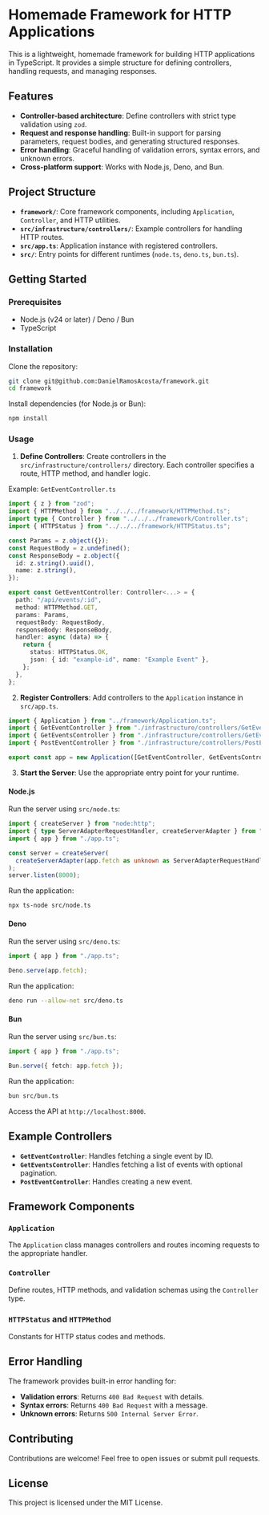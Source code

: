 # Homemade Framework for HTTP Applications

This is a lightweight, homemade framework for building HTTP applications in TypeScript. It provides a simple structure for defining controllers, handling requests, and managing responses.

## Features

- **Controller-based architecture**: Define controllers with strict type validation using `zod`.
- **Request and response handling**: Built-in support for parsing parameters, request bodies, and generating structured responses.
- **Error handling**: Graceful handling of validation errors, syntax errors, and unknown errors.
- **Cross-platform support**: Works with Node.js, Deno, and Bun.

## Project Structure

- **`framework/`**: Core framework components, including `Application`, `Controller`, and HTTP utilities.
- **`src/infrastructure/controllers/`**: Example controllers for handling HTTP routes.
- **`src/app.ts`**: Application instance with registered controllers.
- **`src/`**: Entry points for different runtimes (`node.ts`, `deno.ts`, `bun.ts`).

## Getting Started

### Prerequisites

- Node.js (v24 or later) / Deno / Bun
- TypeScript

### Installation

Clone the repository:

```bash
git clone git@github.com:DanielRamosAcosta/framework.git
cd framework
```

Install dependencies (for Node.js or Bun):

```bash
npm install
```

### Usage

1. **Define Controllers**: Create controllers in the `src/infrastructure/controllers/` directory. Each controller specifies a route, HTTP method, and handler logic.

Example: `GetEventController.ts`
```typescript
import { z } from "zod";
import { HTTPMethod } from "../../../framework/HTTPMethod.ts";
import type { Controller } from "../../../framework/Controller.ts";
import { HTTPStatus } from "../../../framework/HTTPStatus.ts";

const Params = z.object({});
const RequestBody = z.undefined();
const ResponseBody = z.object({
  id: z.string().uuid(),
  name: z.string(),
});

export const GetEventController: Controller<...> = {
  path: "/api/events/:id",
  method: HTTPMethod.GET,
  params: Params,
  requestBody: RequestBody,
  responseBody: ResponseBody,
  handler: async (data) => {
    return {
      status: HTTPStatus.OK,
      json: { id: "example-id", name: "Example Event" },
    };
  },
};
```

2. **Register Controllers**: Add controllers to the `Application` instance in `src/app.ts`.

```typescript
import { Application } from "../framework/Application.ts";
import { GetEventController } from "./infrastructure/controllers/GetEventController.ts";
import { GetEventsController } from "./infrastructure/controllers/GetEventsController.ts";
import { PostEventController } from "./infrastructure/controllers/PostEventController.ts";

export const app = new Application([GetEventController, GetEventsController, PostEventController]);
```

3. **Start the Server**: Use the appropriate entry point for your runtime.

#### Node.js
Run the server using `src/node.ts`:
```typescript
import { createServer } from "node:http";
import { type ServerAdapterRequestHandler, createServerAdapter } from "@whatwg-node/server";
import { app } from "./app.ts";

const server = createServer(
  createServerAdapter(app.fetch as unknown as ServerAdapterRequestHandler<unknown>),
);
server.listen(8000);
```

Run the application:
```bash
npx ts-node src/node.ts
```

#### Deno
Run the server using `src/deno.ts`:
```typescript
import { app } from "./app.ts";

Deno.serve(app.fetch);
```

Run the application:
```bash
deno run --allow-net src/deno.ts
```

#### Bun
Run the server using `src/bun.ts`:
```typescript
import { app } from "./app.ts";

Bun.serve({ fetch: app.fetch });
```

Run the application:
```bash
bun src/bun.ts
```

Access the API at `http://localhost:8000`.

## Example Controllers

- **`GetEventController`**: Handles fetching a single event by ID.
- **`GetEventsController`**: Handles fetching a list of events with optional pagination.
- **`PostEventController`**: Handles creating a new event.

## Framework Components

### `Application`

The `Application` class manages controllers and routes incoming requests to the appropriate handler.

### `Controller`

Define routes, HTTP methods, and validation schemas using the `Controller` type.

### `HTTPStatus` and `HTTPMethod`

Constants for HTTP status codes and methods.

## Error Handling

The framework provides built-in error handling for:

- **Validation errors**: Returns `400 Bad Request` with details.
- **Syntax errors**: Returns `400 Bad Request` with a message.
- **Unknown errors**: Returns `500 Internal Server Error`.

## Contributing

Contributions are welcome! Feel free to open issues or submit pull requests.

## License

This project is licensed under the MIT License.
